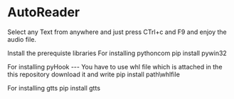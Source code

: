 # AutoReader
Select any Text from anywhere and just press CTrl+c and F9 and enjoy the audio file.

Install the prerequiste libraries 
For installing pythoncom
pip install pywin32

For installing pyHook --- You have to use whl file which is attached in the this repository download it and write
pip install path\whlfile

For installing gtts
pip install gtts
